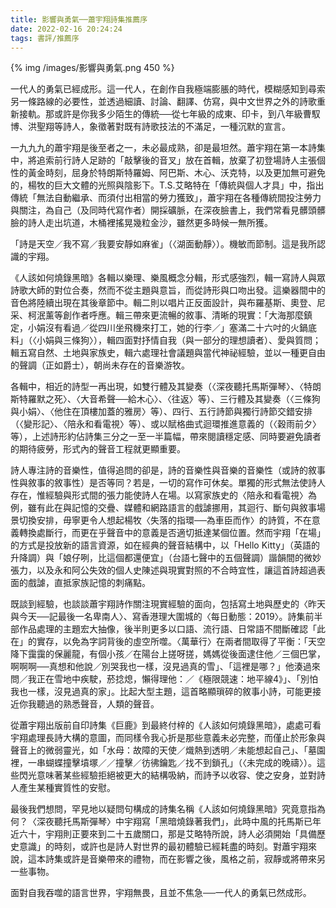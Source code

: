 ```yaml
---
title: 影響與勇氣──蕭宇翔詩集推薦序
date: 2022-02-16 20:24:24
tags: 書評/推薦序
---
```


{% img /images/影響與勇氣.png 450 %}


一代人的勇氣已經成形。這一代人，在創作自我極端膨脹的時代，模糊感知到尋索另一條路線的必要性，並透過細讀、討論、翻譯、仿寫，與中文世界之外的詩歌重新接軌。那或許是你我多少陌生的傳統──從七年級的成東、印卡，到八年級曹馭博、洪聖翔等詩人，象徵著對既有詩歌技法的不滿足，一種沉默的宣言。

一九九九的蕭宇翔是後至者之一，未必最成熟，卻是最坦然。蕭宇翔在第一本詩集中，將追索前行詩人足跡的「敲擊後的音叉」放在首輯，放棄了初登場詩人主張個性的黃金時刻，屈身於特朗斯特羅姆、阿巴斯、木心、沃克特，以及更加無可避免的，楊牧的巨大文體的光照與陰影下。T.S.艾略特在「傳統與個人才具」中，指出傳統「無法自動繼承、而須付出相當的勞力獲致」，蕭宇翔在各種傳統間投注勞力與關注，為自己（及同時代寫作者）開採礦脈，在深夜臉書上，我們常看見髒頭髒臉的詩人走出坑道，木桶裡搖晃幾粒金沙，雖然更多時候一無所獲。

「詩是天空／我不寫／我要安靜如麻雀」（〈湖面動靜〉）。機敏而節制。這是我所認識的宇翔。

《人該如何燒錄黑暗》各輯以樂理、樂風概念分輯，形式感強烈，輯一寫詩人與眾詩歌大師的對位合奏，然而不從主題與意旨，而從詩形與口吻出發。這樂器間中的音色將陸續出現在其後章節中。輯二則以唱片正反面設計，與布羅基斯、奧登、尼采、柯泯薰等創作者呼應。輯三帶來更流暢的敘事、清晰的現實：「大海那麼鎮定，小娟沒有看過／從四川坐飛機來打工，她的行李／」塞滿二十六吋的火鍋底料」（〈小娟與三條狗〉），輯四面對抒情自我（與一部分的理想讀者）、愛與質問；輯五寫自然、土地與家族史，輯六處理社會議題與當代神祕經驗，並以一種更自由的聲調（正如爵士），朝尚未存在的音樂游牧。

各輯中，相近的詩型一再出現，如雙行體及其變奏（〈深夜聽托馬斯彈琴〉、〈特朗斯特羅默之死〉、〈大音希聲──給木心〉、〈往返〉等）、三行體及其變奏（〈三條狗與小娟〉、〈他住在頂樓加蓋的雅房〉等）、四行、五行詩節與獨行詩節交錯安排（〈變形記〉、〈陪永和看電視〉等）、或以賦格曲式迴環推進意義的（〈穀雨前夕〉等），上述詩形約佔詩集三分之一至一半篇幅，帶來閱讀穩定感、同時要避免讀者的期待疲勞，形式內的聲音工程就更顯重要。

詩人專注詩的音樂性，值得追問的卻是，詩的音樂性與音樂的音樂性（或詩的敘事性與敘事的敘事性）是否等同？若是，一切的寫作可休矣。單獨的形式無法使詩人存在，惟經驗與形式間的張力能使詩人在場。以寫家族史的〈陪永和看電視〉為例，雖有此在與記憶的交疊、媒體和網路語言的戲謔挪用，其迴行、斷句與敘事場景切換安排，毋寧更令人想起楊牧〈失落的指環──為車臣而作〉的詩質，不在意義轉換處斷行，而更在乎聲音中的意義是否適切抵達某個位置。然而宇翔「在場」的方式是投放新的語言資源，如在經典的聲音結構中，以「Hello Kitty」（英語的升降調）與「娘仔咧，比這個都還便宜」（台語七聲中的五個聲調）諧韻間的微妙張力，以及永和阿公失效的個人史陳述與現實對照的不合時宜性，讓這首詩超過表面的戲謔，直抵家族記憶的刺痛點。

既談到經驗，也談談蕭宇翔詩作關注現實經驗的面向，包括寫土地與歷史的〈昨天與今天──記最後一名卑南人〉、寫香港理大圍城的〈每日動態：2019〉。詩集前半部作品處理的主題宏大抽像，後半則更多以口語、流行語、日常語不間斷確認「此在」的實存，以免為字詞背後的虛空所噬。〈萬華行〉在兩者間取得了平衡：「天空降下靄靄的保麗龍，有個小孩／在陽台上搓呀搓，媽媽從後面逮住他／三個巴掌，啊啊啊──真想和他說／別哭我也一樣，沒見過真的雪」、「這裡是哪？」他湊過來問／我正在雪地中疾駛，菸捻熄，懶得理他：／《極限競速：地平線4》」、「別怕我也一樣，沒見過真的家」。比起大型主題，這首略顯瑣碎的敘事小詩，可能更接近你我聽過的熟悉聲音，人類的聲音。

從蕭宇翔出版前自印詩集《巨鹿》到最終付梓的《人該如何燒錄黑暗》，處處可看宇翔處理長詩大構的意圖，而同樣令我心折是那些意義未必完整，而僅止於形象與聲音上的微弱靈光，如「水母：故障的天使／熾熱到透明／未能想起自己」、「墓園裡，一串蝴蝶撞擊墳塚／／撞擊／彷彿鑰匙／找不到鎖孔」（〈未完成的晚禱〉）。這些閃光意味著某些經驗拒絕被更大的結構吸納，而詩予以收容、使之安身，並對詩人產生某種實質性的安慰。

最後我們想問，罕見地以疑問句構成的詩集名稱《人該如何燒錄黑暗》究竟意指為何？〈深夜聽托馬斯彈琴〉中宇翔寫「黑暗燒錄著我們」，此時中風的托馬斯已年近六十，宇翔則正要來到二十五歲關口，那是艾略特所說，詩人必須開始「具備歷史意識」的時刻，或許也是詩人對世界的最初體驗已經耗盡的時刻。對蕭宇翔來說，這本詩集或許是音樂帶來的禮物，而在影響之後，風格之前，寂靜或將帶來另一些事物。

面對自我吞噬的語言世界，宇翔無畏，且並不焦急──一代人的勇氣已然成形。



